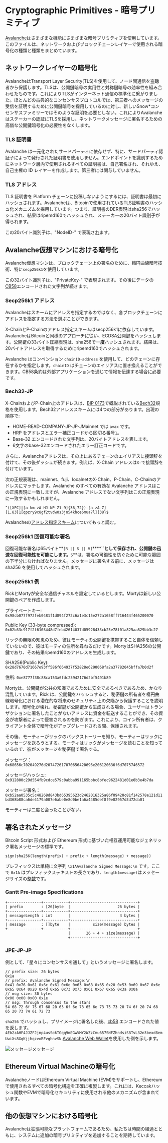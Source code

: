 # Cryptographic Primitives - 暗号プリミティブ

[Avalanche](../../#avalanche)はさまざまな機能にさまざまな暗号プリミティブを使用しています。このファイルは、ネットワークおよびブロックチェーンレイヤーで使用される暗号化の種類と種類をまとめています。

## ネットワークレイヤーの暗号化

AvalancheはTransport Layer Security(TLS)を使用して、ノード間通信を盗聴者から保護します。TLSは、公開鍵暗号の実用性と対称鍵暗号の効率性を組み合わせたものです。これによりTLSがインターネット通信の標準化に繋がりました。ほとんどの古典的なコンセンサスプロトコルでは、第三者へのメッセージの受信を証明するために公開鍵暗号を採用しているのに対し、新しいSnow\*コンセンサスファミリーではそのような証明を必要としない。これによりAvalancheはステーカーの認証にTLSを採用し、ネットワークメッセージに署名するための高価な公開鍵暗号化の必要性をなくします。

### TLS 証明書

Avalanche は一元化されたサードパーティに依存せず、特に、サードパーティ認証子によって発行された証明書を使用しません。エンドポイントを識別するためにネットワーク層内で使用されるすべての証明書は、自己署名され、それゆえ、自己主権の ID レイヤーを作成します。第三者には関与していません。

### TLS アドレス

TLS 証明書を Platform チェーンに投稿しないようにするには、証明書は最初にハッシュされます。Avalancheは、Bitcoinで使用されているTLS証明書のハッシュ化メカニズムを採用しています。つまり、証明書のDER表現はsha256でハッシュされ、結果はripemd160でハッシュされ、ステーカーの20バイト識別子が得られます。

この20バイト識別子は、"NodeID-" で表現さ[れ](https://support.avalabs.org/en/articles/4587395-what-is-cb58)ます。

## Avalanche仮想マシンにおける暗号化

Avalanche仮想マシンは、ブロックチェーン上の署名のために、楕円曲線暗号技術、特に`secp256k1`を使用しています。

この32バイト識別子は、"PrivateKey-" で表現されます。その後にデータの[CB58](https://support.avalabs.org/en/articles/4587395-what-is-cb58)エンコードされた文字列が続きます。

### Secp256k1 アドレス

Avalancheはスキームにアドレスを指定するのではなく、各ブロックチェーンにアドレスを指定する方法を選ぶことができます。

X-ChainとP-Chainのアドレス指定スキームはsecp256k1に依存しています。AvalancheはBitcoinと同様のアプローチに従い、ECDSA公開鍵をハッシュします。公開鍵の33バイト圧縮表現は、sha256で一**度**ハッシュされます。結果は、20バイトアドレスを取得するためにripemd160でハッシュされます。

Avalanche はコンベンション `chainID-address` を使用して、どのチェーンに存在するかを指定します。`chainID` はチェーンのエイリアスに置き換えることができます。CB58条約は外部アプリケーションを通じて情報を伝達する場合に必要です。

### Bech32-JP

X-ChainおよびP-Chain上のアドレスは、[BIP 0173](https://en.bitcoin.it/wiki/BIP_0173)で概説されている[Bech32](http://support.avalabs.org/en/articles/4587392-what-is-bech32)規格を使用します。Bech32アドレススキームには4つの部分があります。出現の順序で:

* HOME-READ-COMPANY-JP-JP-JMainnet では `avax` です。
* HRP をアドレスとエラー補正コードから区切る番号`1`。
* Base-32 エンコードされた文字列は、20バイトアドレスを表します。
* 6文字のbase-32エンコードされたエラー訂正コードです。

さらに、Avalancheアドレスは、その上にあるチェーンのエイリアスに接頭辞を付けて、その後ダッシュが続きます。例えば、X-Chain アドレスは`X-`で接頭辞を付けています。

次の正規表現は、mainnet、fuji、localnetのX-Chain、P-Chain、C-Chainのアドレスにマッチします。Avalanche のすべての有効な Avalanche アドレスはこの正規表現に一致しますが、Avalanche アドレスでない文字列はこの正規表現に一致するかもしれません。

```text
^([XPC]|[a-km-zA-HJ-NP-Z1-9]{36,72})-[a-zA-Z]{1,83}1[qpzry9x8gf2tvdw0s3jn54khce6mua7l]{38}$
```

Avalancheの[アドレス指定スキーム](https://support.avalabs.org/en/articles/4596397-what-is-an-address)についてもっと読む。

### Secp256k1 回復可能な署名

回復可能な署名は65バイト**`[R || S || V]`****``**として保存され、公開鍵の迅速な回復可能性を可能にします。**`S`**は、署名の可鍛性を防ぐために可能な範囲の下半分になければなりません。メッセージに署名する前に、メッセージは sha256 を使用してハッシュされます。

### Secp256k1 例

RickとMortyが安全な通信チャネルを設定しているとします。Mortyは新しい公開鍵のペアを作成します。

プライベートキー: `0x98cb077f972feb0481f1d894f272c6a1e3c15e272a1658ff716444f465200070`

Public Key \(33-byte compressed\): `0x02b33c917f2f6103448d7feb42614037d05928433cb25e78f01a825aa829bb3c27`

リックの無限の知恵のため、彼はモーティの公開鍵を携帯すること自体を信頼していないので、彼はモーティの住所を尋ねるだけです。MortyはSHA256の公開鍵であり、その結果ripemd160のアドレスを生成します。

SHA256\(Public Key\): `0x28d7670d71667e93ff586f664937f52828e6290068fa2a37782045bffa7b0d2f`

住所: `0xe8777f38c88ca153a6fdc25942176d2bf5491b89`

Mortyは、公開鍵が公共の知識であるために安全であるべきであるため、かなり混乱しています。Rick は、公開鍵をハッシュすると、秘密鍵の所有者を楕円曲線暗号化における潜在的な将来のセキュリティ上の欠陥から保護することを説明します。暗号化が壊れ、秘密鍵が公開鍵から生成される場合、ユーザーはトランザクションに署名したことがないアドレスに資金を転送することができ、その資金が攻撃者によって侵害されるのを防ぎます。これにより、コイン所有者は、クライアント全体で暗号化がアップグレードされる間、保護されます。

その後、モーティーがリックのバックストーリーを知り、モーティーはリックにメッセージを送ろうとする。モーティはリックがメッセージを読むことを知っているので、彼がメッセージを秘密鍵で署名する。

メッセージ：`0x68656c702049276d207472617070656420696e206120636f6d7075746572`

メッセージハッシュ: `0x912800c29d554fb9cdce579c0abba991165bbbc8bfec9622481d01e0b3e4b7da`

メッセージ署名：`0xb52aa0535c5c48268d843bd65395623d2462016325a86f09420c81f142578e121d11bd368b88ca6de4179a007e6abe0e8d0be1a6a4485def8f9e02957d3d72da01`

モーティーは二度と会ったことがない。

## 署名されたメッセージ

Bitcoin Script 形式および Ethereum 形式に基づいた相互運用可能なジェネリック署名メッセージの標準です。

```text
sign(sha256(length(prefix) + prefix + length(message) + message))
```

プレフィックスは単純に文字列 `\x1AAvalanche Signed Message:\n` です。ここで `0x1A` はプレフィックステキストの長さであり、`length(message)`はメッセージサイズの[整数](serialization-primitives.md#integer)です。

### Gantt Pre-image Specifications

```text
+---------------+-----------+------------------------------+
| prefix        : [26]byte  |                     26 bytes |
+---------------+-----------+------------------------------+
| messageLength : int       |                      4 bytes |
+---------------+-----------+------------------------------+
| message       : []byte    |          size(message) bytes |
+---------------+-----------+------------------------------+
                            |       26 + 4 + size(message) |
                            +------------------------------+
```

### JPE-JP-JP

例として、「星々にコンセンサスを通して」というメッセージに署名します。

```text
// prefix size: 26 bytes
0x1a
// prefix: Avalanche Signed Message:\n
0x41 0x76 0x61 0x6c 0x61 0x6e 0x63 0x68 0x65 0x20 0x53 0x69 0x67 0x6e 0x65 0x64 0x20 0x4d 0x65 0x73 0x73 0x61 0x67 0x65 0x3a 0x0a
// msg size: 30 bytes
0x00 0x00 0x00 0x1e
// msg: Through consensus to the stars
54 68 72 6f 75 67 68 20 63 6f 6e 73 65 6e 73 75 73 20 74 6f 20 74 68 65 20 73 74 61 72 73
```

`sha256` でハッシュし、プリイメージに署名した後、[cb58](https://support.avalabs.org/en/articles/4587395-what-is-cb58) エンコードされた値を返します。`4Eb2zAHF4JJZFJjmp4usSokTGqq9mEGwVMY2WZzCmu657SNFZhndsiS8TvL32n3bexd8emUwiXs8XqKjjhqzvoRFvghnvSN`.[Avalanche Web Wallet](https://wallet.avax.network/wallet/advanced)を使用した例を示します。

![メッセージメッセージ](../../.gitbook/assets/sign-message.png)

## Ethereum Virtual Machineの暗号化

AvalancheノードはEthereum Virtual Machine \(EVM\)をサポートし、Ethereumで使用されるすべての暗号化構造を正確に複製します。これには、Keccakハッシュ関数やEVMで暗号化セキュリティに使用される他のメカニズムが含まれています。

## 他の仮想マシンにおける暗号化

Avalancheは拡張可能なプラットフォームであるため、私たちは時間の経過とともに、システムに追加の暗号プリミティブを追加することを期待しています。

